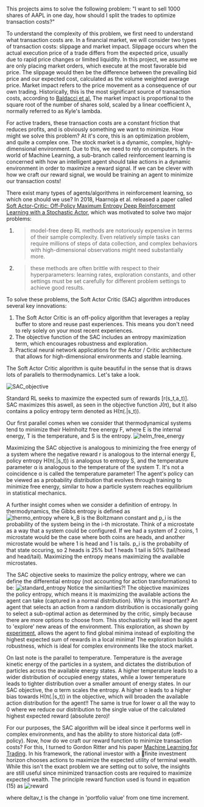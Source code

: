 This projects aims to solve the following problem: "I want to sell 1000 shares of AAPL in one day, how should I split the trades to optimize transaction costs?" 

To understand the complexity of this problem, we first need to understand what transaction costs are. In a financial market, we will consider two types of transaction costs: slippage and market impact. 
Slippage occurs when the actual execution price of a trade differs from the expected price, usually due to rapid price changes or limited liquidity. In this project, we assume we are only placing market
orders, which execute at the most favorable bid price. The slippage would then be the difference between the prevailing bid price and our expected cost, calculated as the volume weighted average price.
Market impact refers to the price movement as a consequence of our own trading. Historically, this is the most significant source of transaction costs, according to [Baldacci et al.](https://arxiv.org/abs/2110.03810)
The market impact is proportional to the square root of the number of shares sold, scaled by a linear coefficient λ, normally referred to as Kyle's lambda.

For active traders, these transaction costs are a constant friction that reduces profits, and is obviously something we want to minimize. How might we solve this problem? At it's core, this is an
optimization problem, and quite a complex one. The stock market is a dynamic, complex, highly-dimensional environment. Due to this, we need to rely on computers. In the world of Machine Learning, a sub-branch called 
reinforcement learning is concerned with how an intelligent agent should take actions in a dynamic environment in order to maximize a reward signal. If we can be clever with how we craft our reward signal, we would 
be training an agent to minimize our transaction costs!

There exist many types of agents/algorithms in reinforcement learning, so which one should we use? In 2018, Haarnoja et al. released a paper called [Soft Actor-Critic: Off-Policy Maximum Entropy Deep Reinforcement
Learning with a Stochastic Actor](https://arxiv.org/abs/1801.01290), which was motivated to solve two major problems:
1. > model-free deep RL methods are notoriously expensive in terms of their sample complexity. Even relatively simple tasks can require millions of steps of data collection, and complex behaviors with high-dimensional
observations might need substantially more.
2. > these methods are often brittle with respect to their hyperparameters: learning rates, exploration constants, and other settings must be set carefully for different problem settings to achieve good results.

To solve these problems, the Soft Actor Critic (SAC) algorithm introduces several key innovations:
1. The Soft Actor Critic is an off-policy algorithm that leverages a replay buffer to store and reuse past experiences. This means you don't need to rely solely on your most recent experiences.
2. The objective function of the SAC includes an entropy maximization term, which encourages robustness and exploration.
3. Practical neural network applications for the Actor / Critic architecture that allows for high-dimensional environments and stable learning.

The Soft Actor Critic algorithm is quite beautiful in the sense that is draws lots of parallels to thermodynamics. Let's take a look.

![SAC_objective](https://github.com/user-attachments/assets/9ad9f5c9-cb6d-4dc3-9be6-ff4192e60ae7)

Standard RL seeks to maximize the expected sum of rewards [r(s_t,a_t)]. SAC maximizes this aswell, as seen in the objective function J(π), but it also contains a policy entropy term denoted as H(π(.|s_t)).

Our first parallel comes when we consider that thermodynamical systems tend to minimize their Helmholtz free energy F, where E is the internal energy, T is the temperature, and S is the entropy.
![helm_free_energy](https://github.com/user-attachments/assets/a4b0d689-5753-468f-a114-55bbceb9affb)

Maximizing the SAC objective is analogous to minimizing the free energy of a system where the negative reward r is analogous to the internal energy E, policy entropy H(π(.|s_t)) is analogous to entropy S,
and the temperature parameter α is analogous to the temperature of the system T. It's not a coincidence α is called the temperature parameter! The agent's policy can be viewed as a probability distribution that evolves
through training to minimize free energy, similar to how a particle system reaches equilibrium in statistical mechanics. 

A further insight comes when we consider a definition of entropy. In thermodynamics, the Gibbs entropy is defined as  
![thermo_entropy](https://github.com/user-attachments/assets/11477712-867a-4495-8751-18cd6b765f53)
where k_B is the Boltzmann constant and p_i is the probability of the system being in the i-th microstate. Think of a microstate as a way that a system could be configured. If we had a system of 2 coins, 1 microstate
would be the case where both coins are heads, and another microstate would be where 1 is head and 1 is tails. p_i is the probabilty of that state occuring, so 2 heads is 25% but 1 heads 1 tail is 50% (tail/head and head/tail). Maximizing the entropy means maximizing the available microstates.


The SAC objective seeks to maximize the policy entropy, where we can define the differential entropy (not accounting for action transformations) to be:
![standard_entropy](https://github.com/user-attachments/assets/3511a751-ba36-4634-909d-023ec4b24967)
Notice the similarities?! The objective maximizes the policy entropy, which means it is maximizing the available actions the agent can take (captured in a normal distribution). Why is this important? An agent that selects an action from a random distribution is occasionally going to select a sub-optimal action as determined by the critic, simply because there are more options to choose from. This stochasticity will lead the agent to 'explore' new areas of the environment. This exploration, as shown by [experiment](https://www.cs.cmu.edu/~bziebart/publications/thesis-bziebart.pdf), allows the agent to find global minima instead of exploiting the highest expected sum of rewards in a local minima! The exploration builds a robustness, which is ideal for complex environments like the stock market.

On last note is the parallel to temperature. Temperature is the average kinetic energy of the particles in a system, and dictates the distribution of particles across the available energy states. A higher temperature leads to a wider distribution of occupied energy states, while a lower temperature leads to tighter distribution over a smaller amount of energy states. In our SAC objective, the α term scales the entropy. A higher α leads to a higher bias towards H(π(.|s_t)) in the objective, which will broaden the available action distribution for the agent!! The same is true for lower α all the way to 0 where we reduce our distribution to the single value of the calculated highest expected reward (absolute zero)!

For our purposes, the SAC algorithm will be ideal since it performs well in complex environments, and has the ability to store historical data (off-policy). Now, how do we craft our reward function to minimize transaction costs? For this, I turned to Gordon Ritter and his paper [Machine Learning for Trading](https://cims.nyu.edu/~ritter/ritter2017machine.pdf). In his framework, the rational investor with a finite investment horizon chooses actions to maximize the expected utility of terminal wealth. While this isn't the exact problem we are setting out to solve, the insights are still useful since minimized transaction costs are required to maximize expected wealth. The principle reward function used is found in equation (15) as 
![reward](https://github.com/user-attachments/assets/b88a0961-f943-4485-b9a1-6b377572b1cd)

where deltav_t is the change in 'portfolio value' from one time increment. 




